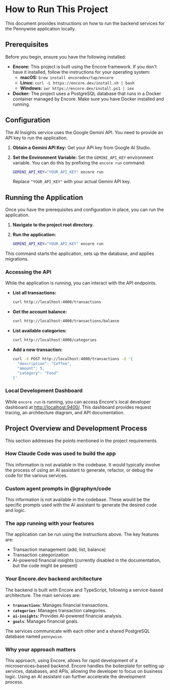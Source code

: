 # How to Run This Project

This document provides instructions on how to run the backend services for the Pennywise application locally.

## Prerequisites

Before you begin, ensure you have the following installed:

- **Encore:** This project is built using the Encore framework. If you don't have it installed, follow the instructions for your operating system:
  - **macOS:** `brew install encoredev/tap/encore`
  - **Linux:** `curl -L https://encore.dev/install.sh | bash`
  - **Windows:** `iwr https://encore.dev/install.ps1 | iex`
- **Docker:** The project uses a PostgreSQL database that runs in a Docker container managed by Encore. Make sure you have Docker installed and running.

## Configuration

The AI Insights service uses the Google Gemini API. You need to provide an API key to run the application.

1.  **Obtain a Gemini API Key:** Get your API key from Google AI Studio.
2.  **Set the Environment Variable:** Set the `GEMINI_API_KEY` environment variable. You can do this by prefixing the `encore run` command:

    ```bash
    GEMINI_API_KEY="YOUR_API_KEY" encore run
    ```

    Replace `"YOUR_API_KEY"` with your actual Gemini API key.

## Running the Application

Once you have the prerequisites and configuration in place, you can run the application.

1.  **Navigate to the project root directory.**
2.  **Run the application:**

    ```bash
    GEMINI_API_KEY="YOUR_API_KEY" encore run
    ```

This command starts the application, sets up the database, and applies migrations.

### Accessing the API

While the application is running, you can interact with the API endpoints.

- **List all transactions:**
  ```bash
  curl http://localhost:4000/transactions
  ```

- **Get the account balance:**
  ```bash
  curl http://localhost:4000/transactions/balance
  ```

- **List available categories:**
  ```bash
  curl http://localhost:4000/categories
  ```

- **Add a new transaction:**
  ```bash
  curl -X POST http://localhost:4000/transactions -d '{
    "description": "Coffee",
    "amount": 5,
    "category": "Food"
  }'
  ```

### Local Development Dashboard

While `encore run` is running, you can access Encore's local developer dashboard at [http://localhost:9400/](http://localhost:9400/). This dashboard provides request tracing, an architecture diagram, and API documentation.

## Project Overview and Development Process

This section addresses the points mentioned in the project requirements.

### How Claude Code was used to build the app

This information is not available in the codebase. It would typically involve the process of using an AI assistant to generate, refactor, or debug the code for the various services.

### Custom agent prompts in @graphyn/code

This information is not available in the codebase. These would be the specific prompts used with the AI assistant to generate the desired code and logic.

### The app running with your features

The application can be run using the instructions above. The key features are:
- Transaction management (add, list, balance)
- Transaction categorization
- AI-powered financial insights (currently disabled in the documentation, but the code might be present)

### Your Encore.dev backend architecture

The backend is built with Encore and TypeScript, following a service-based architecture. The main services are:
- **`transactions`**: Manages financial transactions.
- **`categories`**: Manages transaction categories.
- **`ai-insights`**: Provides AI-powered financial analysis.
- **`goals`**: Manages financial goals.

The services communicate with each other and a shared PostgreSQL database named `pennywise`.

### Why your approach matters

This approach, using Encore, allows for rapid development of a microservices-based backend. Encore handles the boilerplate for setting up services, databases, and APIs, allowing the developer to focus on business logic. Using an AI assistant can further accelerate the development process.